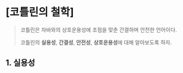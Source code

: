 # [코틀린의 철학]

> 코틀린은 자바와의 상호운용성에 초점을 맞춘 간결하며 안전한 언어이다.
> 
> 코틀린의 **실용성**, **간결성**, **안전성**, **상호운용성**에 대해 알아보도록 하자.

## 1. 실용성
